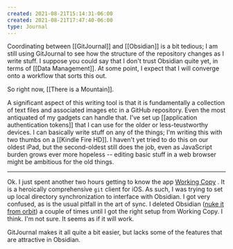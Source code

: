 ```yaml
---
created: 2021-08-21T15:14:31-06:00
created: 2021-08-21T17:47:40-06:00
type: Journal
---
```


Coordinating between [[GitJournal]] and [[Obsidian]] is a bit tedious; I am still using GitJournal to see how the structure of the repository changes as I write stuff. I suppose you could say that I don't trust Obsidian quite yet, in terms of [[Data Management]]. At some point, I expect that I will converge onto a workflow that sorts this out.

So right now, [[There is a Mountain]].

A significant aspect of this writing tool is that it is fundamentally a collection of text files and associated images etc in a GitHub repository. Even the most antiquated of my gadgets can handle that. I've set up [[application authentication tokens]] that I can use for the older or less-teustworthy devices. I can basically write stuff on any of the things; I'm writing this with two thumbs on a [[Kindle Fire HD]]. I haven't yet tried to do this on our oldest iPad, but the second-oldest still does the job, even as JavaScript burden grows ever more hopeless -- editing basic stuff in a web browser might be ambitious for the old things.


----

Ok. I just spent another two hours getting to know the app 
[Working Copy](https://apps.apple.com/us/app/working-copy-git-client/id896694807)
. 
It is a heroically comprehensive `git` client for iOS. As such, I was trying to set up local directory synchronization to interface with Obsidian. I got very confused, as is the usual pitfall in the art of sync. I deleted Obsidian ([nuke it from orbit](https://knowyourmeme.com/memes/nuke-it-from-orbit)) a couple of times until I got the right setup from Working Copy. I think. I'm not sure. It seems as if it will work.

GitJournal makes it all quite a bit easier, but lacks some of the features that are attractive in Obsidian.
